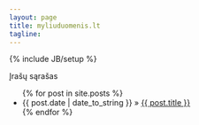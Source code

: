 ```yaml
---
layout: page
title: myliuduomenis.lt
tagline: 
---
```


{% include JB/setup %}

Įrašų sąrašas

<ul class="posts">
  {% for post in site.posts %}
    <li><span>{{ post.date | date_to_string }}</span> &raquo; <a href="{{ BASE_PATH }}{{ post.url }}">{{ post.title }}</a></li>
  {% endfor %}
</ul>

